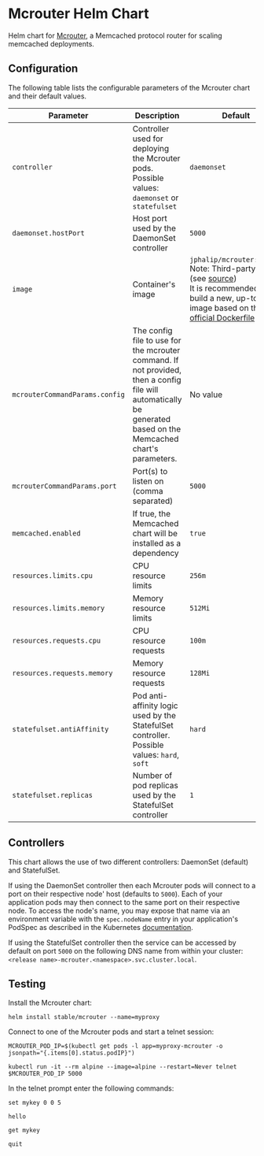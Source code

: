 # Mcrouter Helm Chart

Helm chart for [Mcrouter](https://github.com/facebook/mcrouter), a Memcached protocol router for scaling memcached deployments.

## Configuration

The following table lists the configurable parameters of the Mcrouter chart and their default values.

| Parameter                     | Description                            | Default                                         |
| ----------------------------- | -------------------------------------- | ----------------------------------------------- |
| `controller` | Controller used for deploying the Mcrouter pods. Possible values: `daemonset` or `statefulset` | `daemonset` |
| `daemonset.hostPort` | Host port used by the DaemonSet controller | `5000` |
| `image`                         | Container's image                      | `jphalip/mcrouter:0.40.0`<br>Note: Third-party image (see [source](https://github.com/jphalip/mcrouter-docker))<br>It is recommended to build a new, up-to-date image based on the [official Dockerfile](https://github.com/facebook/mcrouter/blob/master/mcrouter/scripts/docker/Dockerfile) |
| `mcrouterCommandParams.config` | The config file to use for the mcrouter command. If not provided, then a config file will automatically be generated based on the Memcached chart's parameters. | No value |
| `mcrouterCommandParams.port`       | Port(s) to listen on (comma separated) | `5000`   |
| `memcached.enabled`         | If true, the Memcached chart will be installed as a dependency | `true`   |
| `resources.limits.cpu`      | CPU resource limits      | `256m`  |
| `resources.limits.memory`   | Memory resource limits   | `512Mi` |
| `resources.requests.cpu`    | CPU resource requests    | `100m`  |
| `resources.requests.memory` | Memory resource requests | `128Mi` |
| `statefulset.antiAffinity` | Pod anti-affinity logic used by the StatefulSet controller. Possible values: `hard`, `soft` | `hard` |
| `statefulset.replicas` | Number of pod replicas used by the StatefulSet controller | `1` |

## Controllers

This chart allows the use of two different controllers: DaemonSet (default) and StatefulSet.

If using the DaemonSet controller then each Mcrouter pods will connect to a port on their respective node' host (defaults to `5000`). Each of your application pods may then connect to the same port on their respective node. To access the node's name, you may expose that name via an environment variable with the `spec.nodeName` entry in your application's PodSpec as described in the Kubernetes [documentation](https://kubernetes.io/docs/tasks/inject-data-application/environment-variable-expose-pod-information/).

If using the StatefulSet controller then the service can be accessed by default on port `5000` on the following DNS name from within your cluster: `<release name>-mcrouter.<namespace>.svc.cluster.local`.

## Testing

Install the Mcrouter chart:

    helm install stable/mcrouter --name=myproxy

Connect to one of the Mcrouter pods and start a telnet session:

    MCROUTER_POD_IP=$(kubectl get pods -l app=myproxy-mcrouter -o jsonpath="{.items[0].status.podIP}")
    
    kubectl run -it --rm alpine --image=alpine --restart=Never telnet $MCROUTER_POD_IP 5000

In the telnet prompt enter the following commands:

    set mykey 0 0 5
    
    hello
    
    get mykey
    
    quit
